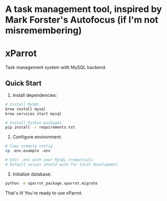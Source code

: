# A task management tool, inspired by Mark Forster's Autofocus (if I'm not misremembering)

# xParrot

Task management system with MySQL backend.

## Quick Start

1. Install dependencies:
```bash
# Install MySQL
brew install mysql
brew services start mysql

# Install Python packages
pip install -r requirements.txt
```

2. Configure environment:
```bash
# Copy example config
cp .env.example .env

# Edit .env with your MySQL credentials
# Default values should work for local development
```

3. Initialize database:
```bash
python -m xparrot_package.xparrot.migrate
```

That's it! You're ready to use xParrot.